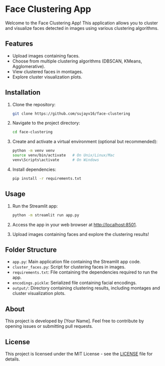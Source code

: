 # Face Clustering App

Welcome to the Face Clustering App! This application allows you to cluster and visualize faces detected in images using various clustering algorithms.

## Features

- Upload images containing faces.
- Choose from multiple clustering algorithms (DBSCAN, KMeans, Agglomerative).
- View clustered faces in montages.
- Explore cluster visualization plots.

## Installation

1. Clone the repository:

    ```bash
    git clone https://github.com/sujayv16/face-clustering
    ```

2. Navigate to the project directory:

    ```bash
    cd face-clustering
    ```

3. Create and activate a virtual environment (optional but recommended):

    ```bash
    python -m venv venv
    source venv/bin/activate   # On Unix/Linux/Mac
    venv\Scripts\activate      # On Windows
    ```

4. Install dependencies:

    ```bash
    pip install -r requirements.txt
    ```

## Usage

1. Run the Streamlit app:

    ```bash
    python -m streamlit run app.py

    ```

2. Access the app in your web browser at [http://localhost:8501](http://localhost:8501).

3. Upload images containing faces and explore the clustering results!

## Folder Structure

- `app.py`: Main application file containing the Streamlit app code.
- `cluster_faces.py`: Script for clustering faces in images.
- `requirements.txt`: File containing the dependencies required to run the app.
- `encodings.pickle`: Serialized file containing facial encodings.
- `output/`: Directory containing clustering results, including montages and cluster visualization plots.

## About

This project is developed by [Your Name]. Feel free to contribute by opening issues or submitting pull requests.

## License

This project is licensed under the MIT License - see the [LICENSE](LICENSE) file for details.
